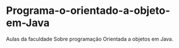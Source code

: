 # Programa-o-orientado-a-objeto-em-Java
Aulas da faculdade Sobre programação Orientada a objetos em Java. 
